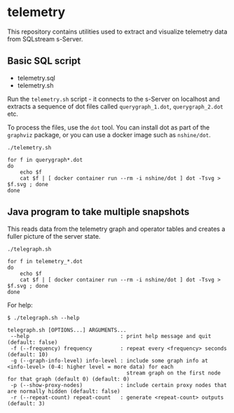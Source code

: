 # telemetry

This repository contains utilities used to extract and visualize telemetry data from SQLstream s-Server.

## Basic SQL script

* telemetry.sql
* telemetry.sh

Run the `telemetry.sh` script - it connects to the s-Server on localhost and extracts a sequence of dot files called `querygraph_1.dot`, `querygraph_2.dot` etc.

To process the files, use the `dot` tool. You can install dot as part of the `graphviz` package, or you can use a docker image such as `nshine/dot`.

```
./telemetry.sh

for f in querygraph*.dot
do
    echo $f
    cat $f | [ docker container run --rm -i nshine/dot ] dot -Tsvg > $f.svg ; done 
done
```

## Java program to take multiple snapshots

This reads data from the telemetry graph and operator tables and creates a fuller picture of the server state.

```
./telegraph.sh

for f in telemetry_*.dot
do
    echo $f
    cat $f | [ docker container run --rm -i nshine/dot ] dot -Tsvg > $f.svg ; done 
done
```
For help:
```
$ ./telegraph.sh --help

telegraph.sh [OPTIONS...] ARGUMENTS...
 --help                             : print help message and quit (default: false)
 -f (--frequency) frequency         : repeat every <frequency> seconds (default: 10)
 -g (--graph-info-level) info-level : include some graph info at <info-level> (0-4: higher level = more data) for each
                                      stream graph on the first node for that graph (default 0) (default: 0)
 -p (--show-proxy-nodes)            : include certain proxy nodes that are normally hidden (default: false)
 -r (--repeat-count) repeat-count   : generate <repeat-count> outputs (default: 3)
```
